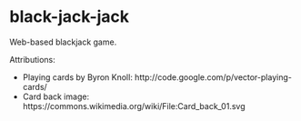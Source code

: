 # black-jack-jack
Web-based blackjack game.

Attributions:<br>
<ul>
<li>Playing cards by Byron Knoll: http://code.google.com/p/vector-playing-cards/ </li>
<li>Card back image: https://commons.wikimedia.org/wiki/File:Card_back_01.svg</li>
</ul>
